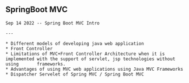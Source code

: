 ## SpringBoot MVC

    Sep 14 2022 -- Spring Boot MVC Intro

    ---

    * Different models of developing java web application
    * Front Controller
    * Limitations of MVC+Front Controller Architecture when it is implemented with the support of servlet, jsp technologies without using       frameworks.
    * Advantages of using MVC web applications using Java MVC Frameworks
    * Dispatcher Servelet of Spring MVC / Spring Boot MVC




